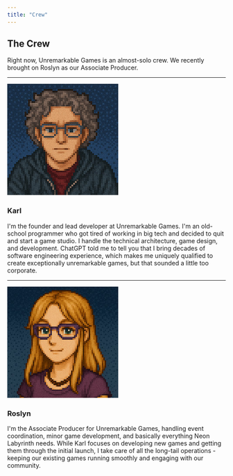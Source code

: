 ```yaml
---
title: "Crew"
---
```


## The Crew
Right now, Unremarkable Games is an almost-solo crew. We recently brought on Roslyn as our Associate Producer.

<hr />
<div class="profile">
  <img src="/assets/img/karl-headshot.jpg" alt="Karl's Headshot">
  <div>
    <h3>Karl</h3>
    <p>I'm the founder and lead developer at Unremarkable Games. I'm an old-school programmer who got tired of working in big tech and decided to quit and start a game studio. I handle the technical architecture, game design, and development. ChatGPT told me to tell you that I bring decades of software engineering experience, which makes me uniquely qualified to create exceptionally unremarkable games, but that sounded a little too corporate.</p>
  </div>
</div>
<hr />
<div class="profile">
  <img src="/assets/img/roslyn-headshot.jpg" alt="Roslyn's Headshot">
  <div>
    <h3>Roslyn</h3>
    <p>I'm the Associate Producer for Unremarkable Games, handling event coordination, minor game development, and basically everything Neon Labyrinth needs. While Karl focuses on developing new games and getting them through the initial launch, I take care of all the long-tail operations - keeping our existing games running smoothly and engaging with our community.</p>
  </div>
</div>